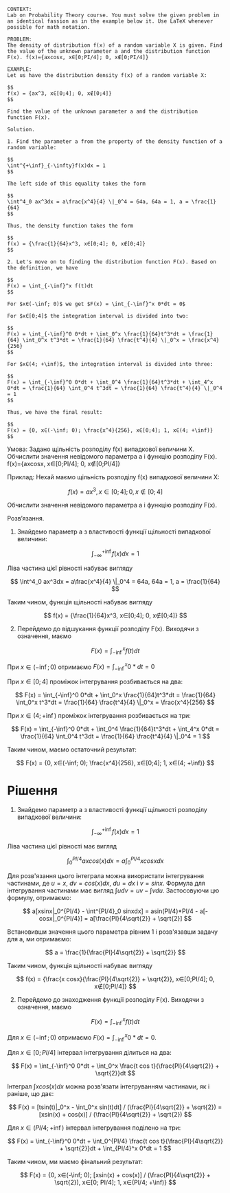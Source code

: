 ```
CONTEXT:
Lab on Probability Theory course. You must solve the given problem in an identical fassion as in the example below it. Use LaTeX whenever possible for math notation.

PROBLEM:
The density of distribution f(x) of a random variable X is given. Find the value of the unknown parameter a and the distribution function F(x). f(x)={axcosx, x∈[0;PI/4]; 0, x∉[0;PI/4]}

EXAMPLE:
Let us have the distribution density f(x) of a random variable X:

$$
f(x) = {ax^3, x∈[0;4]; 0, x∉[0;4]}
$$

Find the value of the unknown parameter a and the distribution function F(x).

Solution.

1. Find the parameter a from the property of the density function of a random variable:

$$
\int^{+\inf}_{-\infty}f(x)dx = 1
$$

The left side of this equality takes the form

$$
\int^4_0 ax^3dx = a\frac{x^4}{4} \|_0^4 = 64a, 64a = 1, a = \frac{1}{64}
$$

Thus, the density function takes the form

$$
f(x) = {\frac{1}{64}x^3, x∈[0;4]; 0, x∉[0;4]}
$$

2. Let's move on to finding the distribution function F(x). Based on the definition, we have

$$
F(x) = \int_{-\inf}^x f(t)dt
$$

For $x∈(-\inf; 0)$ we get $F(x) = \int_{-\inf}^x 0*dt = 0$

For $x∈[0;4]$ the integration interval is divided into two:

$$
F(x) = \int_{-\inf}^0 0*dt + \int_0^x \frac{1}{64}t^3*dt = \frac{1}{64} \int_0^x t^3*dt = \frac{1}{64} \frac{t^4}{4} \|_0^x = \frac{x^4}{256}
$$

For $x∈(4; +\inf)$, the integration interval is divided into three:

$$
F(x) = \int_{-\inf}^0 0*dt + \int_0^4 \frac{1}{64}t^3*dt + \int_4^x 0*dt = \frac{1}{64} \int_0^4 t^3dt = \frac{1}{64} \frac{t^4}{4} \|_0^4 = 1
$$

Thus, we have the final result:

$$
F(x) = {0, x∈(-\inf; 0); \frac{x^4}{256}, x∈[0;4]; 1, x∈(4; +\inf)}
$$
```

Умова:
Задано щільність розподілу f(x) випадкової величини Х. Обчислити значення невідомого параметра a і функцію розподілу F(x). f(x)={axcosx, x∈[0;PI/4]; 0, x∉[0;PI/4]}

Приклад:
Нехай маємо щільність розподілу f(x) випадкової величини Х:

$$
f(x) = {ax^3, x∈[0;4]; 0, x∉[0;4]}
$$

Обчислити значення невідомого параметра a і функцію розподілу F(x).

Розв’язання.

1. Знайдемо параметр a з властивості функції щільності випадкової величини:

$$
\int^{+\inf}_{-\infty}f(x)dx = 1
$$

Ліва частина цієї рівності набуває вигляду

$$
\int^4_0 ax^3dx = a\frac{x^4}{4} \|_0^4 = 64a, 64a = 1, a = \frac{1}{64}
$$

Таким чином, функція щільності набуває вигляду

$$
f(x) = {\frac{1}{64}x^3, x∈[0;4]; 0, x∉[0;4]}
$$

2. Перейдемо до відшукання функції розподілу F(x). Виходячи з означення, маємо

$$
F(x) = \int_{-\inf}^x f(t)dt
$$

При $x∈(-\inf; 0)$ отримаємо $F(x) = \int_{-\inf}^x 0*dt = 0$

При $x∈[0;4]$ проміжок інтегрування розбивається на два:

$$
F(x) = \int_{-\inf}^0 0*dt + \int_0^x \frac{1}{64}t^3*dt = \frac{1}{64} \int_0^x t^3*dt = \frac{1}{64} \frac{t^4}{4} \|_0^x = \frac{x^4}{256}
$$

При $x∈(4; +\inf)$ проміжок інтегрування розбивається на три:

$$
F(x) = \int_{-\inf}^0 0*dt + \int_0^4 \frac{1}{64}t^3*dt + \int_4^x 0*dt = \frac{1}{64} \int_0^4 t^3dt = \frac{1}{64} \frac{t^4}{4} \|_0^4 = 1
$$

Таким чином, маємо остаточний результат:

$$
F(x) = {0, x∈(-\inf; 0); \frac{x^4}{256}, x∈[0;4]; 1, x∈(4; +\inf)}
$$

# Рішення

1. Знайдемо параметр a з властивості функції щільності розподілу випадкової величини:

$$
\int^{+\inf}_{-\infty}f(x)dx = 1
$$

Ліва частина цієї рівності має вигляд

$$
\int^{PI/4}_0 axcos(x)dx = a\int^{PI/4}_0 xcosxdx
$$

Для розв'язання цього інтеграла можна використати інтегрування частинами, де $u=x$, $dv=cos(x)dx$, $du=dx$ і $v=sinx$. Формула для інтегрування частинами має вигляд $\int udv = uv - \int vdu$. Застосовуючи цю формулу, отримаємо:

$$
a[xsinx|_0^{PI/4} - \int^{PI/4}_0 sinxdx] = asin(PI/4)*PI/4 - a[-cosx|_0^{PI/4}] = a[\frac{PI}{4\sqrt{2}} + \sqrt{2}]
$$

Встановивши значення цього параметра рівним 1 і розв'язавши задачу для a, ми отримаємо:

$$
a = \frac{1}{\frac{PI}{4\sqrt{2}} + \sqrt{2}}
$$

Таким чином, функція щільності набуває вигляду

$$
f(x) = {\frac{x cosx}{\frac{PI}{4\sqrt{2}} + \sqrt{2}}, x∈[0;PI/4]; 0, x∉[0;PI/4]}
$$

2. Перейдемо до знаходження функції розподілу F(x). Виходячи з означення, маємо

$$
F(x) = \int_{-\inf}^x f(t)dt
$$

Для $x∈(-\inf; 0)$ отримаємо $F(x) = \int_{-\inf}^x 0*dt = 0$.

Для $x∈[0; PI/4]$ інтервал інтегрування ділиться на два:

$$
F(x) = \int_{-\inf}^0 0*dt + \int_0^x \frac{t cos t}{\frac{PI}{4\sqrt{2}} + \sqrt{2}}dt
$$

Інтеграл $\int xcos(x)dx$ можна розв'язати інтегруванням частинами, як і раніше, що дає:

$$
F(x) = [tsin(t)|_0^x - \int_0^x sin(t)dt] / (\frac{PI}{4\sqrt{2}} + \sqrt{2}) = [xsin(x) + cos(x)] / (\frac{PI}{4\sqrt{2}} + \sqrt{2})
$$

Для $x∈(PI/4; +\inf)$ інтервал інтегрування поділено на три:

$$
F(x) = \int_{-\inf}^0 0*dt + \int_0^{PI/4} \frac{t cos t}{\frac{PI}{4\sqrt{2}} + \sqrt{2}}dt + \int_{PI/4}^x 0*dt = 1
$$

Таким чином, ми маємо фінальний результат:

$$
F(x) = {0, x∈(-\inf; 0); [xsin(x) + cos(x)] / (\frac{PI}{4\sqrt{2}} + \sqrt{2}), x∈[0; PI/4]; 1, x∈(PI/4; +\inf)}
$$
